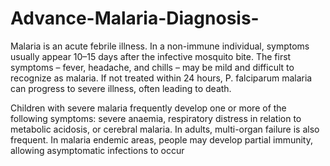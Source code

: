 # Advance-Malaria-Diagnosis-
Malaria is an acute febrile illness. In a non-immune individual, symptoms usually appear 10–15 days after the infective mosquito bite. The first symptoms – fever, headache, and chills – may be mild and difficult to recognize as malaria. If not treated within 24 hours, P. falciparum malaria can progress to severe illness, often leading to death.

Children with severe malaria frequently develop one or more of the following symptoms: severe anaemia, respiratory distress in relation to metabolic acidosis, or cerebral malaria. In adults, multi-organ failure is also frequent. In malaria endemic areas, people may develop partial immunity, allowing asymptomatic infections to occur
